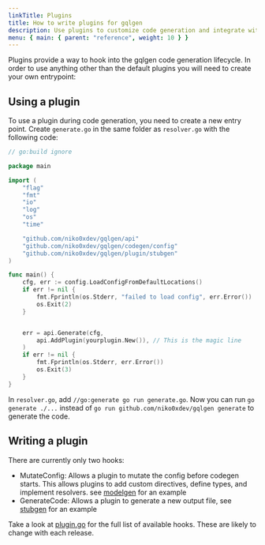 ```yaml
---
linkTitle: Plugins
title: How to write plugins for gqlgen
description: Use plugins to customize code generation and integrate with other libraries
menu: { main: { parent: "reference", weight: 10 } }
---
```


Plugins provide a way to hook into the gqlgen code generation lifecycle. In order to use anything other than the
default plugins you will need to create your own entrypoint:

## Using a plugin

To use a plugin during code generation, you need to create a new entry point. Create `generate.go` in the same folder as `resolver.go` with the following code:

```go
// go:build ignore

package main

import (
	"flag"
	"fmt"
	"io"
	"log"
	"os"
	"time"

	"github.com/niko0xdev/gqlgen/api"
	"github.com/niko0xdev/gqlgen/codegen/config"
	"github.com/niko0xdev/gqlgen/plugin/stubgen"
)

func main() {
	cfg, err := config.LoadConfigFromDefaultLocations()
	if err != nil {
		fmt.Fprintln(os.Stderr, "failed to load config", err.Error())
		os.Exit(2)
	}


	err = api.Generate(cfg,
		api.AddPlugin(yourplugin.New()), // This is the magic line
	)
	if err != nil {
		fmt.Fprintln(os.Stderr, err.Error())
		os.Exit(3)
	}
}

```

In `resolver.go`, add `//go:generate go run generate.go`. Now you can run `go generate ./...` instead of `go run github.com/niko0xdev/gqlgen generate` to generate the code.

## Writing a plugin

There are currently only two hooks:

- MutateConfig: Allows a plugin to mutate the config before codegen starts. This allows plugins to add
  custom directives, define types, and implement resolvers. see
  [modelgen](https://github.com/niko0xdev/gqlgen/tree/master/plugin/modelgen) for an example
- GenerateCode: Allows a plugin to generate a new output file, see
  [stubgen](https://github.com/niko0xdev/gqlgen/tree/master/plugin/stubgen) for an example

Take a look at [plugin.go](https://github.com/niko0xdev/gqlgen/blob/master/plugin/plugin.go) for the full list of
available hooks. These are likely to change with each release.

